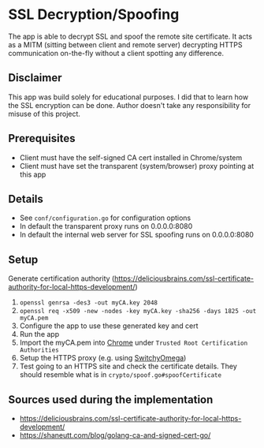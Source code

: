 # SSL Decryption/Spoofing
The app is able to decrypt SSL and spoof the remote site certificate. It acts as a MITM (sitting between client and remote server) decrypting HTTPS communication on-the-fly without a client spotting any difference.

## Disclaimer
This app was build solely for educational purposes. I did that to learn how the SSL encryption can be done. Author doesn't take any responsibility for misuse of this project.

## Prerequisites
 * Client must have the self-signed CA cert installed in Chrome/system
 * Client must have set the transparent (system/browser) proxy pointing at this app

## Details 
 * See `conf/configuration.go` for configuration options
 * In default the transparent proxy runs on 0.0.0.0:8080
 * In default the internal web server for SSL spoofing runs on 0.0.0.0:8080

## Setup
Generate certification authority (https://deliciousbrains.com/ssl-certificate-authority-for-local-https-development/)
1) `openssl genrsa -des3 -out myCA.key 2048`
2) `openssl req -x509 -new -nodes -key myCA.key -sha256 -days 1825 -out myCA.pem` 
3) Configure the app to use these generated key and cert
4) Run the app
5) Import the myCA.pem into [Chrome](chrome://settings/security) under `Trusted Root Certification Authorities`
6) Setup the HTTPS proxy (e.g. using [SwitchyOmega](https://chrome.google.com/webstore/detail/proxy-switchyomega/padekgcemlokbadohgkifijomclgjgif?hl=en))
7) Test going to an HTTPS site and check the certificate details. They should resemble what is in `crypto/spoof.go#spoofCertificate`

## Sources used during the implementation
* https://deliciousbrains.com/ssl-certificate-authority-for-local-https-development/
* https://shaneutt.com/blog/golang-ca-and-signed-cert-go/
